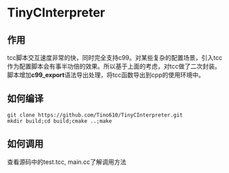 # TinyCInterpreter
## 作用
tcc脚本交互速度非常的快，同时完全支持c99。对某些复杂的配置场景，引入tcc作为配置脚本会有事半功倍的效果。所以基于上面的考虑，对tcc做了二次封装。脚本增加**c99_export**语法导出处理，将tcc函数导出到cpp的使用环境中。

## 如何编译
```
git clone https://github.com/Tino610/TinyCInterpreter.git
mkdir build;cd build;cmake ..;make
```

## 如何调用
查看源码中的test.tcc, main.cc了解调用方法
